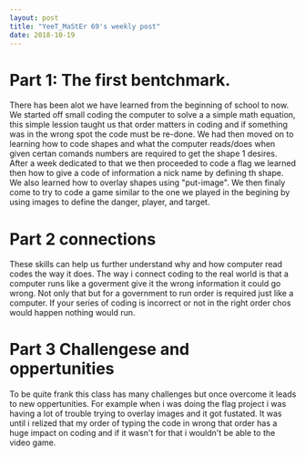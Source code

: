 ```yaml
---
layout: post
title: "YeeT_MaStEr 69's weekly post"
date: 2018-10-19
---
```

# Part 1: The first bentchmark. 
There has been alot we have learned from the beginning of school to now. We started off small coding the computer to solve a a simple math equation, this simple lession taught us that order matters in coding and if something was in the wrong spot the code must be re-done. We had then moved on to learning how to code shapes and what the computer reads/does when given certan comands numbers are required to get the shape 1 desires. After a week dedicated to that we then proceeded to code a flag we learned then how to give a code of information a nick name by defining th shape. We also learned how to overlay shapes using "put-image". We then finaly come to try to code a game similar to the one we played in the begining by using images to define the danger, player, and target.
# Part 2 connections
These skills can help us further understand why and how computer read codes the way it does. The way i connect coding to the real world is that a computer runs like a goverment give it the wrong information it could go wrong. Not only that but for a government to run order is required just like a computer. If your series of coding is incorrect or not in the right order chos would happen nothing would run.
# Part 3 Challengese and oppertunities
To be quite frank this class has many challenges but once overcome it leads to new oppertunities. For example when i was doing the flag project i was having a lot of trouble trying to overlay images and it got fustated. It was until i relized that my order of typing the code in wrong that order has a huge impact on coding and if it wasn't for that i wouldn't be able to the video game.
